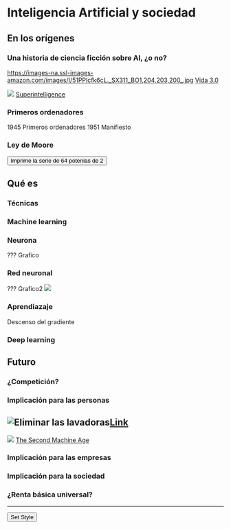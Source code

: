 # Inteligencia Artificial y sociedad

## En los orígenes

### Una historia de ciencia ficción sobre AI, ¿o no?
https://images-na.ssl-images-amazon.com/images/I/51PPlcfk6cL._SX311_BO1,204,203,200_.jpg
[Vida 3.0](https://www.amazon.es/Vida-3-0-Historia-Max-Tegmark/dp/8430619623)

![](https://images-eu.ssl-images-amazon.com/images/I/51mBTpekidL.jpg)
[Superintelligence](https://www.amazon.es/Superintelligence-Dangers-Strategies-Nick-Bostrom-ebook/dp/B00LOOCGB2)

### Primeros ordenadores
1945 Primeros ordenadores
1951 Manifiesto

### Ley de Moore
<button onclick="print64()">Imprime la serie de 64 potenias de 2</button>
<script>
function print64() {
  for (i=0;i<64;i++) document.write(Math.pow(2,i) + "<br>");
}
</script>
               
## Qué es
               
### Técnicas

### Machine learning

### Neurona

???
Grafico

### Red neuronal

???
Grafico2
![](https://images-eu.ssl-images-amazon.com/images/I/512xjHhcZLL.jpg)

### Aprendiazaje
Descenso del gradiente

### Deep learning


## Futuro

### ¿Competición?

### Implicación para las personas
![Eliminar las lavadoras](https://cdni.rt.com/actualidad/public_images/2018.12/original/5c115b5fe9180f7d198b456c.jpg)[Link](https://actualidad.rt.com/galerias/298874-lavanderia-tradicional-aire-libre-india)
---
![](https://images-eu.ssl-images-amazon.com/images/I/512xjHhcZLL.jpg)
[The Second Machine Age](https://www.amazon.com/dp/0393350649/)

### Implicación para las empresas

### Implicación para la sociedad

### ¿Renta básica universal?


---


<style>
.markdown-body img {
    width: 2%;
}
</style>
<button onclick="setStyle()">Set Style</button>
<script>
  function setStyle() {
    var styleEl = document.createElement('style');
    style.appendChild(document.createTextNode(""));
    document.head.appendChild(styleEl);
    styleSheet = styleEl.sheet;
    styleSheet.insertRule(".markdown-body img { width: initial; }", 0);
  }
  </script>
